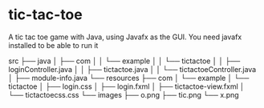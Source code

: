# tic-tac-toe

A tic tac toe game with Java, using Javafx as the GUI. You need javafx installed to be able to run it

src
├── java
│   ├── com
│   │   └── example
│   │       └── tictactoe
│   │           ├── loginController.java
│   │           ├── tictactoe.java
│   │           └── tictactoeController.java
│   ├── module-info.java
└── resources
    ├── com
    │   └── example
    │       └── tictactoe
    │           ├── login.css
    │           ├── login.fxml
    │           ├── tictactoe-view.fxml
    │           └── tictactoecss.css
    └── images
        ├── o.png
        ├── tic.png
        └── x.png

